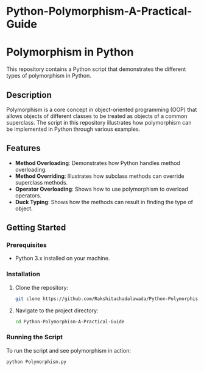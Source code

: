 # Python-Polymorphism-A-Practical-Guide
# Polymorphism in Python

This repository contains a Python script that demonstrates the different types of polymorphism in Python.

## Description

Polymorphism is a core concept in object-oriented programming (OOP) that allows objects of different classes to be treated as objects of a common superclass. The script in this repository illustrates how polymorphism can be implemented in Python through various examples.

## Features

- **Method Overloading**: Demonstrates how Python handles method overloading.
- **Method Overriding**: Illustrates how subclass methods can override superclass methods.
- **Operator Overloading**: Shows how to use polymorphism to overload operators.
- **Duck Typing**: Shows how the methods can result in finding the type of object.

## Getting Started

### Prerequisites

- Python 3.x installed on your machine.

### Installation

1. Clone the repository:
     ```bash
    git clone https://github.com/Rakshitachadalawada/Python-Polymorphism-A-Practical-Guide.git
    ```
   
2. Navigate to the project directory:
    ```bash
    cd Python-Polymorphism-A-Practical-Guide


### Running the Script

To run the script and see polymorphism in action:

```bash
python Polymorphism.py
